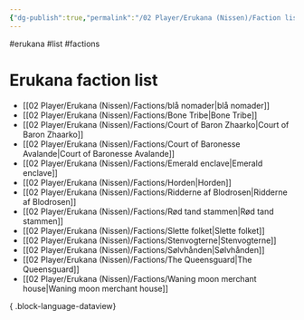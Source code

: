 ```yaml
---
{"dg-publish":true,"permalink":"/02 Player/Erukana (Nissen)/Faction list/"}
---
```


#erukana #list #factions 

# Erukana faction list 
- [[02 Player/Erukana (Nissen)/Factions/blå nomader\|blå nomader]]
- [[02 Player/Erukana (Nissen)/Factions/Bone Tribe\|Bone Tribe]]
- [[02 Player/Erukana (Nissen)/Factions/Court of Baron Zhaarko\|Court of Baron Zhaarko]]
- [[02 Player/Erukana (Nissen)/Factions/Court of Baronesse Avalande\|Court of Baronesse Avalande]]
- [[02 Player/Erukana (Nissen)/Factions/Emerald enclave\|Emerald enclave]]
- [[02 Player/Erukana (Nissen)/Factions/Horden\|Horden]]
- [[02 Player/Erukana (Nissen)/Factions/Ridderne af Blodrosen\|Ridderne af Blodrosen]]
- [[02 Player/Erukana (Nissen)/Factions/Rød tand stammen\|Rød tand stammen]]
- [[02 Player/Erukana (Nissen)/Factions/Slette folket\|Slette folket]]
- [[02 Player/Erukana (Nissen)/Factions/Stenvogterne\|Stenvogterne]]
- [[02 Player/Erukana (Nissen)/Factions/Sølvhånden\|Sølvhånden]]
- [[02 Player/Erukana (Nissen)/Factions/The Queensguard\|The Queensguard]]
- [[02 Player/Erukana (Nissen)/Factions/Waning moon merchant house\|Waning moon merchant house]]

{ .block-language-dataview}
